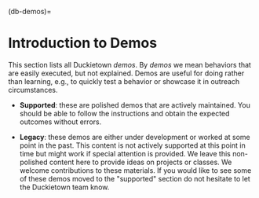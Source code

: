 (db-demos)=
# Introduction to Demos

This section lists all Duckietown _demos_. By _demos_ we mean behaviors that are easily executed, but not explained. Demos are useful for doing rather than learning, e.g., to quickly test a behavior or showcase it in outreach circumstances. 

- **Supported**: these are polished demos that are actively maintained. You should be able to follow the instructions and obtain the expected outcomes without errors.

- **Legacy**: these demos are either under development or worked at some point in the past. This content is not actively supported at this point in time but might work if special attention is provided. We leave this non-polished content here to provide ideas on projects or classes. We welcome contributions to these materials. If you would like to see some of these demos moved to the "supported" section do not hesitate to let the Duckietown team know. 


<!--
```{needget}
An internet connection;
About 10 minutes;
A computer with the Duckietown Shell command [installed and correctly setup](laptop-setup);
---
Duckietown token correctly set up;
```
-->

<!--
```{needget}
An internet connection;
About 10 minutes;
A computer with the Duckietown Shell command [installed and correctly setup](laptop-setup);
---
Duckietown token correctly set up;
```
-->